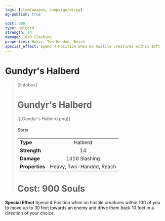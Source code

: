 ```yaml
---
tags: [item/weapon, campaign/dsrpg]
dg-publish: true

cost: 900
type: Halberd
strength: 14
damage: 1d10 Slashing
properties: Heavy, Two-Handed, Reach
special_effect: Spend 4 Position when no hostile creatures within 10ft of you to move up to 30 feet towards an enemy and drive them back 10 feet in a direction of your choice.
---
```


# Gundyr's Halberd
> [!infobox]
> # Gundyr's Halberd
> ![[Gundyr's Halberd.png]]
> #### Stats
> | | |
> | :-- | :-: |
> | **Type** | Halberd |
> | **Strength** | 14 |
> | **Damage** |  1d10 Slashing |
> | **Properties** |  Heavy, Two-Handed, Reach |
> # Cost: 900 Souls

**Special Effect**
Spend 4 Position when no hostile creatures within 10ft of you to move up to 30 feet towards an enemy and drive them back 10 feet in a direction of your choice.